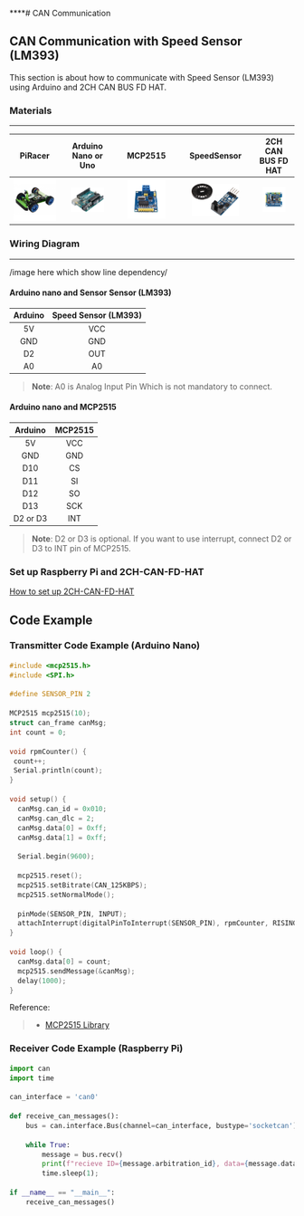 ****# CAN Communication
## CAN Communication with Speed Sensor (LM393)
This section is about how to communicate with Speed Sensor (LM393) using Arduino and 2CH CAN BUS FD HAT.
### Materials
---
| PiRacer | Arduino Nano or Uno | MCP2515 | SpeedSensor | 2CH  CAN BUS FD HAT |
|:-------:|:-------------------:|:-------:|:-----------:|:------------------:|
|<img src="../imgs/piracer.jpg" alt="piracer" >|<img src="../imgs/Arduino.png" alt="Arduino" width="70%" height="50%">|<img src="../imgs/MCP2515.png" alt="MCP2515" width="70%" height="70%">|<img src="../imgs/speedsensor.png" alt="speed sensor" width="70%" height="70%">|<img src="../imgs/2ch-can-fd-hat.jpg" alt="2ch CAN BUS FD HAT" width="70%" height="70%">|

### Wiring  Diagram
---
/image here which show line dependency/

#### Arduino nano and Sensor Sensor (LM393)
| Arduino | Speed Sensor (LM393) |
|:-------:|:--------------------:|
| 5V      | VCC                  |
| GND     | GND                  |
| D2      | OUT                  |
| A0      | A0                   |
> **Note**: A0 is Analog Input Pin Which is not mandatory to connect. 

#### Arduino nano and MCP2515
| Arduino | MCP2515 |
|:-------:|:-------:|
| 5V      | VCC     |
| GND     | GND     |
| D10     | CS      |
| D11     | SI      |
| D12     | SO      |
| D13     | SCK     |
| D2 or D3| INT     |
> **Note**: D2 or D3 is optional. If you want to use interrupt, connect D2 or D3 to INT pin of MCP2515. 

### Set up Raspberry Pi and 2CH-CAN-FD-HAT
[How to set up 2CH-CAN-FD-HAT](https://www.waveshare.com/wiki/Template:2-CH_CAN_FD_HAT_User_Manual#Working_with_Raspberry_Pi)

## Code Example
### Transmitter Code Example (Arduino Nano)
```cpp
#include <mcp2515.h>
#include <SPI.h>

#define SENSOR_PIN 2

MCP2515 mcp2515(10);
struct can_frame canMsg;
int count = 0;

void rpmCounter() {
 count++;
 Serial.println(count);
}

void setup() {
  canMsg.can_id = 0x010;
  canMsg.can_dlc = 2;
  canMsg.data[0] = 0xff;
  canMsg.data[1] = 0xff;

  Serial.begin(9600);

  mcp2515.reset();
  mcp2515.setBitrate(CAN_125KBPS);
  mcp2515.setNormalMode();

  pinMode(SENSOR_PIN, INPUT);
  attachInterrupt(digitalPinToInterrupt(SENSOR_PIN), rpmCounter, RISING);
}

void loop() {
  canMsg.data[0] = count;
  mcp2515.sendMessage(&canMsg);
  delay(1000);
}
```
Reference:
> - [MCP2515 Library](www.github.com/autowp/arduino-mcp2515)

### Receiver Code Example (Raspberry Pi)
```python
import can
import time

can_interface = 'can0'

def receive_can_messages():
    bus = can.interface.Bus(channel=can_interface, bustype='socketcan')

    while True:
        message = bus.recv()
        print(f"recieve ID={message.arbitration_id}, data={message.data}")
        time.sleep(1);

if __name__ == "__main__":
    receive_can_messages()
```
